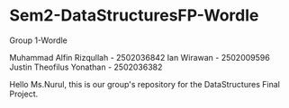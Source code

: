 # Sem2-DataStructuresFP-Wordle

Group 1-Wordle


Muhammad Alfin Rizqullah -  2502036842
Ian Wirawan - 2502009596
Justin Theofilus Yonathan - 2502036382


Hello Ms.Nurul, this is our group's repository for the DataStructures Final Project.
